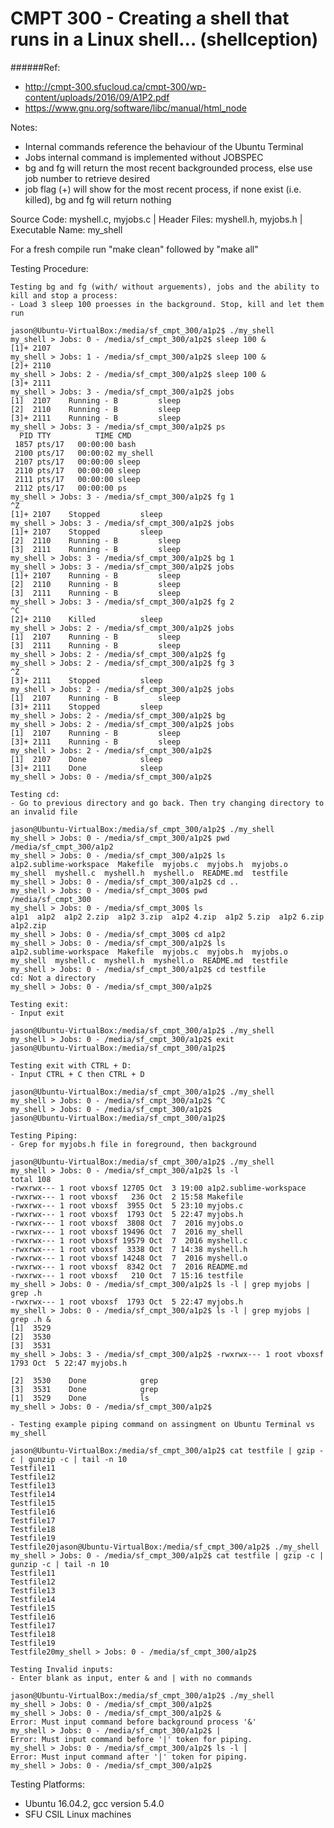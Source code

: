 
# CMPT 300 - Creating a shell that runs in a Linux shell... (shellception)

######Ref:
- http://cmpt-300.sfucloud.ca/cmpt-300/wp-content/uploads/2016/09/A1P2.pdf
- https://www.gnu.org/software/libc/manual/html_node

Notes:
- Internal commands reference the behaviour of the Ubuntu Terminal
- Jobs internal command is implemented without JOBSPEC
- bg and fg will return the most recent backgrounded process, else use job number to retrieve desired
- job flag (+) will show for the most recent process, if none exist (i.e. killed), bg and fg will return nothing

Source Code: myshell.c, myjobs.c | Header Files: myshell.h, myjobs.h | Executable Name: my_shell

For a fresh compile run "make clean" followed by "make all"

Testing Procedure:

    Testing bg and fg (with/ without arguements), jobs and the ability to kill and stop a process:
    - Load 3 sleep 100 proesses in the background. Stop, kill and let them run

    jason@Ubuntu-VirtualBox:/media/sf_cmpt_300/a1p2$ ./my_shell 
    my_shell > Jobs: 0 - /media/sf_cmpt_300/a1p2$ sleep 100 &
    [1]+ 2107
    my_shell > Jobs: 1 - /media/sf_cmpt_300/a1p2$ sleep 100 &
    [2]+ 2110
    my_shell > Jobs: 2 - /media/sf_cmpt_300/a1p2$ sleep 100 &
    [3]+ 2111
    my_shell > Jobs: 3 - /media/sf_cmpt_300/a1p2$ jobs
    [1]  2107    Running - B         sleep
    [2]  2110    Running - B         sleep
    [3]+ 2111    Running - B         sleep
    my_shell > Jobs: 3 - /media/sf_cmpt_300/a1p2$ ps
      PID TTY          TIME CMD
     1857 pts/17   00:00:00 bash
     2100 pts/17   00:00:02 my_shell
     2107 pts/17   00:00:00 sleep
     2110 pts/17   00:00:00 sleep
     2111 pts/17   00:00:00 sleep
     2112 pts/17   00:00:00 ps
    my_shell > Jobs: 3 - /media/sf_cmpt_300/a1p2$ fg 1
    ^Z
    [1]+ 2107    Stopped         sleep
    my_shell > Jobs: 3 - /media/sf_cmpt_300/a1p2$ jobs
    [1]+ 2107    Stopped         sleep
    [2]  2110    Running - B         sleep
    [3]  2111    Running - B         sleep
    my_shell > Jobs: 3 - /media/sf_cmpt_300/a1p2$ bg 1
    my_shell > Jobs: 3 - /media/sf_cmpt_300/a1p2$ jobs
    [1]+ 2107    Running - B         sleep
    [2]  2110    Running - B         sleep
    [3]  2111    Running - B         sleep
    my_shell > Jobs: 3 - /media/sf_cmpt_300/a1p2$ fg 2
    ^C
    [2]+ 2110    Killed          sleep
    my_shell > Jobs: 2 - /media/sf_cmpt_300/a1p2$ jobs
    [1]  2107    Running - B         sleep
    [3]  2111    Running - B         sleep
    my_shell > Jobs: 2 - /media/sf_cmpt_300/a1p2$ fg
    my_shell > Jobs: 2 - /media/sf_cmpt_300/a1p2$ fg 3
    ^Z
    [3]+ 2111    Stopped         sleep
    my_shell > Jobs: 2 - /media/sf_cmpt_300/a1p2$ jobs
    [1]  2107    Running - B         sleep
    [3]+ 2111    Stopped         sleep
    my_shell > Jobs: 2 - /media/sf_cmpt_300/a1p2$ bg
    my_shell > Jobs: 2 - /media/sf_cmpt_300/a1p2$ jobs
    [1]  2107    Running - B         sleep
    [3]+ 2111    Running - B         sleep
    my_shell > Jobs: 2 - /media/sf_cmpt_300/a1p2$ 
    [1]  2107    Done            sleep
    [3]+ 2111    Done            sleep
    my_shell > Jobs: 0 - /media/sf_cmpt_300/a1p2$ 

    Testing cd:
    - Go to previous directory and go back. Then try changing directory to an invalid file

    jason@Ubuntu-VirtualBox:/media/sf_cmpt_300/a1p2$ ./my_shell
    my_shell > Jobs: 0 - /media/sf_cmpt_300/a1p2$ pwd
    /media/sf_cmpt_300/a1p2
    my_shell > Jobs: 0 - /media/sf_cmpt_300/a1p2$ ls
    a1p2.sublime-workspace  Makefile  myjobs.c  myjobs.h  myjobs.o  my_shell  myshell.c  myshell.h  myshell.o  README.md  testfile
    my_shell > Jobs: 0 - /media/sf_cmpt_300/a1p2$ cd ..
    my_shell > Jobs: 0 - /media/sf_cmpt_300$ pwd
    /media/sf_cmpt_300
    my_shell > Jobs: 0 - /media/sf_cmpt_300$ ls 
    a1p1  a1p2  a1p2 2.zip  a1p2 3.zip  a1p2 4.zip  a1p2 5.zip  a1p2 6.zip  a1p2.zip
    my_shell > Jobs: 0 - /media/sf_cmpt_300$ cd a1p2
    my_shell > Jobs: 0 - /media/sf_cmpt_300/a1p2$ ls
    a1p2.sublime-workspace  Makefile  myjobs.c  myjobs.h  myjobs.o  my_shell  myshell.c  myshell.h  myshell.o  README.md  testfile
    my_shell > Jobs: 0 - /media/sf_cmpt_300/a1p2$ cd testfile
    cd: Not a directory
    my_shell > Jobs: 0 - /media/sf_cmpt_300/a1p2$ 

    Testing exit:
    - Input exit

    jason@Ubuntu-VirtualBox:/media/sf_cmpt_300/a1p2$ ./my_shell
    my_shell > Jobs: 0 - /media/sf_cmpt_300/a1p2$ exit
    jason@Ubuntu-VirtualBox:/media/sf_cmpt_300/a1p2$ 

    Testing exit with CTRL + D:
    - Input CTRL + C then CTRL + D

    jason@Ubuntu-VirtualBox:/media/sf_cmpt_300/a1p2$ ./my_shell
    my_shell > Jobs: 0 - /media/sf_cmpt_300/a1p2$ ^C
    my_shell > Jobs: 0 - /media/sf_cmpt_300/a1p2$ 
    jason@Ubuntu-VirtualBox:/media/sf_cmpt_300/a1p2$ 

    Testing Piping:
    - Grep for myjobs.h file in foreground, then background

    jason@Ubuntu-VirtualBox:/media/sf_cmpt_300/a1p2$ ./my_shell
    my_shell > Jobs: 0 - /media/sf_cmpt_300/a1p2$ ls -l
    total 108
    -rwxrwx--- 1 root vboxsf 12705 Oct  3 19:00 a1p2.sublime-workspace
    -rwxrwx--- 1 root vboxsf   236 Oct  2 15:58 Makefile
    -rwxrwx--- 1 root vboxsf  3955 Oct  5 23:10 myjobs.c
    -rwxrwx--- 1 root vboxsf  1793 Oct  5 22:47 myjobs.h
    -rwxrwx--- 1 root vboxsf  3808 Oct  7  2016 myjobs.o
    -rwxrwx--- 1 root vboxsf 19496 Oct  7  2016 my_shell
    -rwxrwx--- 1 root vboxsf 19579 Oct  7  2016 myshell.c
    -rwxrwx--- 1 root vboxsf  3338 Oct  7 14:38 myshell.h
    -rwxrwx--- 1 root vboxsf 14248 Oct  7  2016 myshell.o
    -rwxrwx--- 1 root vboxsf  8342 Oct  7  2016 README.md
    -rwxrwx--- 1 root vboxsf   210 Oct  7 15:16 testfile
    my_shell > Jobs: 0 - /media/sf_cmpt_300/a1p2$ ls -l | grep myjobs | grep .h
    -rwxrwx--- 1 root vboxsf  1793 Oct  5 22:47 myjobs.h
    my_shell > Jobs: 0 - /media/sf_cmpt_300/a1p2$ ls -l | grep myjobs | grep .h &
    [1]  3529
    [2]  3530
    [3]  3531
    my_shell > Jobs: 3 - /media/sf_cmpt_300/a1p2$ -rwxrwx--- 1 root vboxsf  1793 Oct  5 22:47 myjobs.h

    [2]  3530    Done            grep
    [3]  3531    Done            grep
    [1]  3529    Done            ls
    my_shell > Jobs: 0 - /media/sf_cmpt_300/a1p2$ 

    - Testing example piping command on assingment on Ubuntu Terminal vs my_shell

    jason@Ubuntu-VirtualBox:/media/sf_cmpt_300/a1p2$ cat testfile | gzip -c | gunzip -c | tail -n 10
    Testfile11
    Testfile12
    Testfile13
    Testfile14
    Testfile15
    Testfile16
    Testfile17
    Testfile18
    Testfile19
    Testfile20jason@Ubuntu-VirtualBox:/media/sf_cmpt_300/a1p2$ ./my_shell 
    my_shell > Jobs: 0 - /media/sf_cmpt_300/a1p2$ cat testfile | gzip -c | gunzip -c | tail -n 10
    Testfile11
    Testfile12
    Testfile13
    Testfile14
    Testfile15
    Testfile16
    Testfile17
    Testfile18
    Testfile19
    Testfile20my_shell > Jobs: 0 - /media/sf_cmpt_300/a1p2$ 

    Testing Invalid inputs:
    - Enter blank as input, enter & and | with no commands

    jason@Ubuntu-VirtualBox:/media/sf_cmpt_300/a1p2$ ./my_shell 
    my_shell > Jobs: 0 - /media/sf_cmpt_300/a1p2$ 
    my_shell > Jobs: 0 - /media/sf_cmpt_300/a1p2$ &
    Error: Must input command before background process '&'
    my_shell > Jobs: 0 - /media/sf_cmpt_300/a1p2$ |
    Error: Must input command before '|' token for piping.
    my_shell > Jobs: 0 - /media/sf_cmpt_300/a1p2$ ls -l |
    Error: Must input command after '|' token for piping.
    my_shell > Jobs: 0 - /media/sf_cmpt_300/a1p2$ 

Testing Platforms:
- Ubuntu 16.04.2, gcc version 5.4.0
- SFU CSIL Linux machines
